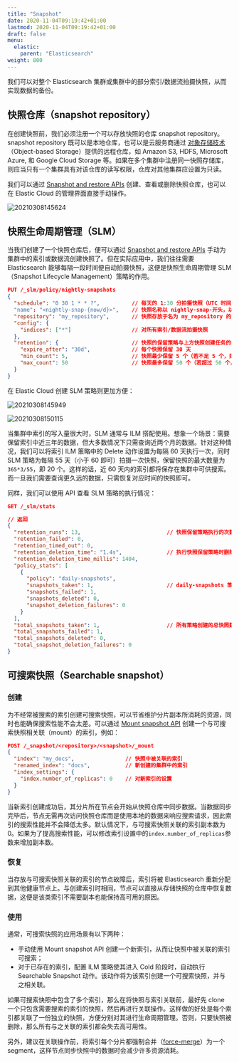 ```yaml
---
title: "Snapshot"
date: 2020-11-04T09:19:42+01:00
lastmod: 2020-11-04T09:19:42+01:00
draft: false
menu:
  elastic:
    parent: "Elasticsearch"
weight: 800
---
```


我们可以对整个 Elasticsearch 集群或集群中的部分索引/数据流拍摄快照，从而实现数据的备份。

## 快照仓库（snapshot repository）

在创建快照前，我们必须注册一个可以存放快照的仓库 snapshot repository。snapshot repository 既可以是本地仓库，也可以是云服务商通过 [对象存储技术](https://www.zhihu.com/question/21536660)（Object-based Storage）提供的远程仓库，如 Amazon S3, HDFS, Microsoft Azure, 和 Google Cloud Storage 等。如果在多个集群中注册同一快照存储库，则应当只有一个集群具有对该仓库的读写权限，仓库对其他集群应设置为只读。

我们可以通过 [Snapshot and restore APIs](https://www.elastic.co/guide/en/elasticsearch/reference/current/snapshot-restore-apis.html) 创建、查看或删除快照仓库，也可以在 Elastic Cloud 的管理界面直接手动操作。

![20210308145624](https://cdn.jsdelivr.net/gh/koktlzz/NoteImg@main/20210308145624.png)

## 快照生命周期管理（SLM）

当我们创建了一个快照仓库后，便可以通过 [Snapshot and restore APIs](https://www.elastic.co/guide/en/elasticsearch/reference/current/snapshot-restore-apis.html) 手动为集群中的索引或数据流创建快照了。但在实际应用中，我们往往需要 Elasticsearch 能够每隔一段时间便自动拍摄快照，这便是快照生命周期管理 SLM（Snapshot Lifecycle Management）策略的作用。

```json
PUT /_slm/policy/nightly-snapshots
{
  "schedule": "0 30 1 * * ?",          // 每天的 1:30 分拍摄快照（UTC 时间）
  "name": "<nightly-snap-{now/d}>",    // 快照名称以 nightly-snap-开头，以拍摄日期结尾
  "repository": "my_repository",       // 快照存放于名为 my_repository 的快照仓库中
  "config": { 
    "indices": ["*"]                   // 对所有索引/数据流拍摄快照
  },
  "retention": {                       // 快照的保留策略与上方快照创建任务的执行无关，但仅对 SLM 创建的快照有效，不会作用于手动创建的快照上
    "expire_after": "30d",             // 每个快照保留 30 天
    "min_count": 5,                    // 快照最少保留 5 个（若不足 5 个，则即使超过 30 天也不会删除）
    "max_count": 50                    // 快照最多保留 50 个（若超过 50 个，则即使不足 30 天也会删除）
  }
}
```

在 Elastic Cloud 创建 SLM 策略则更加方便：

![20210308145949](https://cdn.jsdelivr.net/gh/koktlzz/NoteImg@main/20210308145949.png)

![20210308150115](https://cdn.jsdelivr.net/gh/koktlzz/NoteImg@main/20210308150115.png)

当集群中索引的写入量很大时，SLM 通常与 ILM 搭配使用。想象一个场景：需要保留索引中近三年的数据，但大多数情况下只需查询近两个月的数据。针对这种情况，我们可以将索引 ILM 策略中的 Delete 动作设置为每隔 60 天执行一次，同时 SLM 策略为每隔 55 天（小于 60 即可）拍摄一次快照，保留快照的最大数量为`365*3/55`，即 20 个。这样的话，近 60 天内的索引都将保存在集群中可供搜索。而一旦我们需要查询更久远的数据，只需恢复对应时间的快照即可。

同样，我们可以使用 API 查看 SLM 策略的执行情况：

```json
GET /_slm/stats

// 返回
{
  "retention_runs": 13,                           // 快照保留策略执行的次数
  "retention_failed": 0,                       
  "retention_timed_out": 0, 
  "retention_deletion_time": "1.4s",              // 执行快照保留策略时删除快照的总用时
  "retention_deletion_time_millis": 1404,
  "policy_stats": [
    {
      "policy": "daily-snapshots",
      "snapshots_taken": 1,                       // daily-snapshots 策略下创建的快照数
      "snapshots_failed": 1,
      "snapshots_deleted": 0, 
      "snapshot_deletion_failures": 0 
    }
  ],
  "total_snapshots_taken": 1,                     // 所有策略创建的总快照数
  "total_snapshots_failed": 1,
  "total_snapshots_deleted": 0, 
  "total_snapshot_deletion_failures": 0 
}
```

## 可搜索快照（Searchable snapshot）

### 创建

为不经常被搜索的索引创建可搜索快照，可以节省维护分片副本所消耗的资源，同时也能确保搜索性能不会太差。可以通过 [Mount snapshot API](https://www.elastic.co/guide/en/elasticsearch/reference/current/searchable-snapshots-api-mount-snapshot.html) 创建一个与可搜索快照相关联（mount）的索引，例如：

```json
POST /_snapshot/<repository>/<snapshot>/_mount
{
  "index": "my_docs",                // 快照中被关联的索引
  "renamed_index": "docs",           // 新创建的集群中的索引
  "index_settings": { 
    "index.number_of_replicas": 0    // 对新索引的设置
  }
}
```

当新索引创建成功后，其分片所在节点会开始从快照仓库中同步数据。当数据同步完毕后，节点无需再次访问快照仓库而是使用本地的数据来响应搜索请求，因此索引的搜索性能并不会降低太多。默认情况下，与可搜索快照关联的索引副本数为 0。如果为了提高搜索性能，可以修改索引设置中的`index.number_of_replicas`参数来增加副本数。

### 恢复

当存放与可搜索快照关联的索引的节点故障后，索引将被 Elasticsearch 重新分配到其他健康节点上。与创建索引时相同，节点可以直接从存储快照的仓库中恢复数据，这便是该类索引不需要副本也能保持高可用的原因。

### 使用

通常，可搜索快照的应用场景有以下两种：

- 手动使用 Mount snapshot API 创建一个新索引，从而让快照中被关联的索引可搜索；
- 对于已存在的索引，配置 ILM 策略使其进入 Cold 阶段时，自动执行 Searchable Snapshot 动作。该动作将为该索引创建一个可搜索快照，并与之相关联。

如果可搜索快照中包含了多个索引，那么在将快照与索引关联前，最好先 clone 一个只包含需要搜索的索引的快照，然后再进行关联操作。这样做的好处是每个索引都关联了一份独立的快照，方便分别对其进行生命周期管理。否则，只要快照被删除，那么所有与之关联的索引都会失去高可用性。

另外，建议在关联操作前，将索引每个分片都强制合并（[force-merge](https://www.elastic.co/guide/en/elasticsearch/reference/current/indices-forcemerge.html)）为一个 segment，这样节点同步快照中的数据时会减少许多资源消耗。
